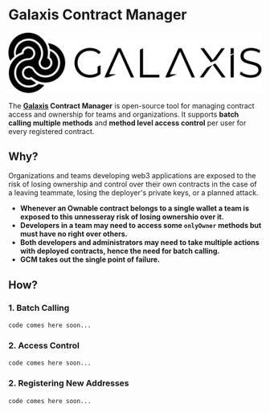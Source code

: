 # Galaxis Contract Manager

![Galaxis Logo](logo.svg)

The **[Galaxis](https://galaxis.xyz/#/) Contract Manager** is open-source tool for managing contract access and ownership for teams and organizations. It supports **batch calling multiple methods** and **method level access control** per user for every registered contract.
 
## Why?

Organizations and teams developing web3 applications are exposed to the risk of losing ownership and control over their own contracts in the case of a leaving teammate, losing the deployer's private keys, or a planned attack. 
- **Whenever an Ownable contract belongs to a single wallet a team is exposed to this unnesseray risk of losing ownershio over it.**
- **Developers in a team may need to access some `onlyOwner` methods but must have no right over others.**
- **Both developers and administrators may need to take multiple actions with deployed contracts, hence the need for batch calling.**
- **GCM takes out the single point of failure.**

## How?

### 1. Batch Calling
```
code comes here soon...
```

### 2. Access Control
```
code comes here soon...
```

### 2. Registering New Addresses
```
code comes here soon...
```


